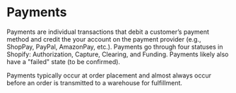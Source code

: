 # Payments

Payments are individual transactions that debit a customer’s payment method and credit the your account on the payment provider (e.g., ShopPay, PayPal, AmazonPay, etc.). Payments go through four statuses in Shopify: Authorization, Capture, Clearing, and Funding. Payments likely also have a "failed" state (to be confirmed).

Payments typically occur at order placement and almost always occur before an order is transmitted to a warehouse for fulfillment.